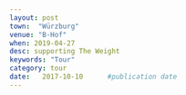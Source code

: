 ```yaml
---
layout: post
town:  "Würzburg"
venue: "B-Hof"
when: 2019-04-27
desc: supporting The Weight
keywords: "Tour"
category: tour
date:   2017-10-10 		#publication date
---
```

